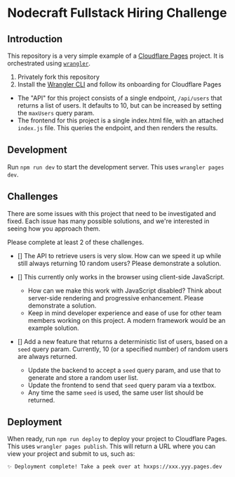 # Nodecraft Fullstack Hiring Challenge

## Introduction
This repository is a very simple example of a [Cloudflare Pages](https://pages.cloudflare.com/) project. It is orchestrated using [`wrangler`](https://developers.cloudflare.com/workers/wrangler/).

1. Privately fork this repository
2. Install the [Wrangler CLI](https://developers.cloudflare.com/pages/platform/direct-upload/#wrangler-cli) and follow its onboarding for Cloudflare Pages

- The "API" for this project consists of a single endpoint, `/api/users` that returns a list of users. It defaults to 10, but can be increased by setting the `maxUsers` query param.
- The frontend for this project is a single index.html file, with an attached `index.js` file. This queries the endpoint, and then renders the results.

## Development

Run `npm run dev` to start the development server. This uses `wrangler pages dev`.

## Challenges

There are some issues with this project that need to be investigated and fixed. Each issue has many possible solutions, and we're interested in seeing how you approach them.

Please complete at least 2 of these challenges.

- [] The API to retrieve users is very slow. How can we speed it up while still always returning 10 random users? Please demonstrate a solution.

- [] This currently only works in the browser using client-side JavaScript.
	- How can we make this work with JavaScript disabled? Think about server-side rendering and progressive enhancement. Please demonstrate a solution.
	- Keep in mind developer experience and ease of use for other team members working on this project. A modern framework would be an example solution.

- [] Add a new feature that returns a deterministic list of users, based on a `seed` query param. Currently, 10 (or a specified number) of random users are always returned.
	- Update the backend to accept a `seed` query param, and use that to generate and store a random user list.
	- Update the frontend to send that `seed` query param via a textbox.
	- Any time the same `seed` is used, the same user list should be returned.

## Deployment

When ready, run `npm run deploy` to deploy your project to Cloudflare Pages. This uses `wrangler pages publish`. This will return a URL where you can view your project and submit to us, such as:
```
✨ Deployment complete! Take a peek over at hxxps://xxx.yyy.pages.dev
```

